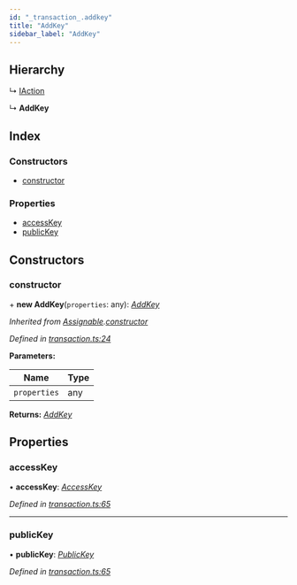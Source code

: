 ```yaml
---
id: "_transaction_.addkey"
title: "AddKey"
sidebar_label: "AddKey"
---
```


## Hierarchy

  ↳ [IAction](_transaction_.iaction.md)

  ↳ **AddKey**

## Index

### Constructors

* [constructor](_transaction_.addkey.md#constructor)

### Properties

* [accessKey](_transaction_.addkey.md#accesskey)
* [publicKey](_transaction_.addkey.md#publickey)

## Constructors

###  constructor

\+ **new AddKey**(`properties`: any): *[AddKey](_transaction_.addkey.md)*

*Inherited from [Assignable](_transaction_.assignable.md).[constructor](_transaction_.assignable.md#constructor)*

*Defined in [transaction.ts:24](https://github.com/nearprotocol/nearlib/blob/12d9667/src.ts/transaction.ts#L24)*

**Parameters:**

Name | Type |
------ | ------ |
`properties` | any |

**Returns:** *[AddKey](_transaction_.addkey.md)*

## Properties

###  accessKey

• **accessKey**: *[AccessKey](_transaction_.accesskey.md)*

*Defined in [transaction.ts:65](https://github.com/nearprotocol/nearlib/blob/12d9667/src.ts/transaction.ts#L65)*

___

###  publicKey

• **publicKey**: *[PublicKey](_utils_key_pair_.publickey.md)*

*Defined in [transaction.ts:65](https://github.com/nearprotocol/nearlib/blob/12d9667/src.ts/transaction.ts#L65)*
